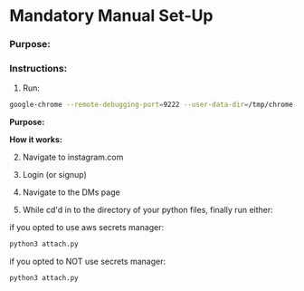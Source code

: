 # Mandatory Manual Set-Up

### Purpose:


### Instructions:
1. Run: 
```bash
google-chrome --remote-debugging-port=9222 --user-data-dir=/tmp/chrome-debug
```

**Purpose:** 

**How it works:**

2. Navigate to instagram.com

3. Login (or signup)

4. Navigate to the DMs page

5. While cd'd in to the directory of your python files, finally run either:

if you opted to use aws secrets manager:
```bash
python3 attach.py
```

if you opted to NOT use secrets manager:
```bash
python3 attach.py
```

```